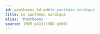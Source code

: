 ```yaml
---
id: pantheons_hd.md#le-panthéon-nordique
title: Le panthéon nordique
alias: 'Pantheons '
source: (MDR p413)(SRD p360)
---
```


